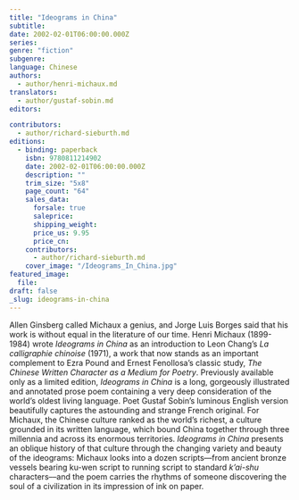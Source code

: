 ```yaml
---
title: "Ideograms in China"
subtitle:
date: 2002-02-01T06:00:00.000Z
series:
genre: "fiction"
subgenre:
language: Chinese
authors:
  - author/henri-michaux.md
translators:
  - author/gustaf-sobin.md
editors:

contributors:
  - author/richard-sieburth.md
editions:
  - binding: paperback
    isbn: 9780811214902
    date: 2002-02-01T06:00:00.000Z
    description: ""
    trim_size: "5x8"
    page_count: "64"
    sales_data:
      forsale: true
      saleprice:
      shipping_weight:
      price_us: 9.95
      price_cn:
    contributors:
      - author/richard-sieburth.md
    cover_image: "/Ideograms_In_China.jpg"
featured_image:
  file:
draft: false
_slug: ideograms-in-china
---
```


Allen Ginsberg called Michaux a genius, and Jorge Luis Borges said that his work is without equal in the literature of our time. Henri Michaux (1899-1984) wrote _Ideograms in China_ as an introduction to Leon Chang’s _La calligraphie chinoise_ (1971), a work that now stands as an important complement to Ezra Pound and Ernest Fenollosa’s classic study, _The Chinese Written Character as a Medium for Poetry_. Previously available only as a limited edition, _Ideograms in China_ is a long, gorgeously illustrated and annotated prose poem containing a very deep consideration of the world’s oldest living language. Poet Gustaf Sobin’s luminous English version beautifully captures the astounding and strange French original. For Michaux, the Chinese culture ranked as the world’s richest, a culture grounded in its written language, which bound China together through three millennia and across its enormous territories. _Ideograms in China_ presents an oblique history of that culture through the changing variety and beauty of the ideograms: Michaux looks into a dozen scripts––from ancient bronze vessels bearing ku-wen script to running script to standard _k’ai-shu_ characters––and the poem carries the rhythms of someone discovering the soul of a civilization in its impression of ink on paper.

